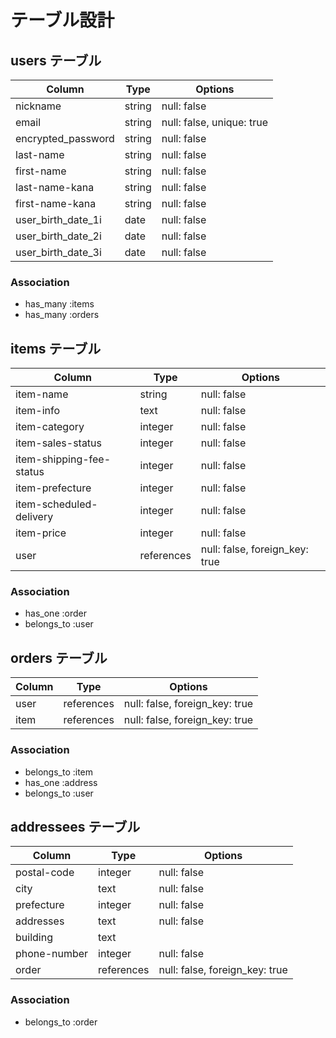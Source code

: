 
# テーブル設計

## users テーブル

| Column             | Type    | Options                   |
| ------------------ | ------- | ------------------------- |
| nickname           | string  | null: false               |
| email              | string  | null: false, unique: true |
| encrypted_password | string  | null: false               |
| last-name          | string  | null: false               |
| first-name         | string  | null: false               |
| last-name-kana     | string  | null: false               |
| first-name-kana    | string  | null: false               |
| user_birth_date_1i | date    | null: false               |
| user_birth_date_2i | date    | null: false               |
| user_birth_date_3i | date    | null: false               |

### Association

- has_many :items
- has_many :orders


## items テーブル

| Column                   | Type       | Options                         |
| ------------------------ | ---------- | ------------------------------- |
| item-name                | string     | null: false                     |
| item-info                | text       | null: false                     |
| item-category            | integer    | null: false                     |
| item-sales-status        | integer    | null: false                     |
| item-shipping-fee-status | integer    | null: false                     |
| item-prefecture          | integer    | null: false                     |
| item-scheduled-delivery  | integer    | null: false                     |
| item-price               | integer    | null: false                     |
| user                     | references | null: false, foreign_key: true  |

### Association

- has_one  :order
- belongs_to :user


## orders テーブル

| Column    | Type       | Options                         |
| --------- | ---------- | ------------------------------- |
| user      | references | null: false, foreign_key: true  |
| item      | references | null: false, foreign_key: true  |

### Association

- belongs_to :item
- has_one :address
- belongs_to :user


## addressees テーブル

| Column       | Type       | Options                        |
| ------------ | ---------- | ------------------------------ |
| postal-code  | integer    | null: false                    |
| city         | text       | null: false                    |
| prefecture   | integer    | null: false                    |
| addresses    | text       | null: false                    |
| building     | text       |                                |
| phone-number | integer    | null: false                    |
| order        | references | null: false, foreign_key: true |


### Association

- belongs_to :order


